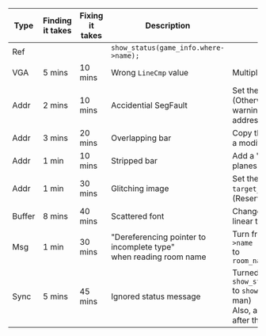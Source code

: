 | Type | Finding it takes | Fixing it takes | Description | Solution |
| ---- | ---------------- | --------------- | ----------- | -------- |
| Ref | | | `show_status(game_info.where->name);` | |
| VGA | 5 mins | 10 mins | Wrong `LineCmp` value | Multiply the value by 2 |
| Addr | 2 mins | 10 mins | Accidential SegFault | Set the bar `buffer` as static (Otherwise, there's a<br>warning of "returning address of local variable")
| Addr | 3 mins | 20 mins | Overlapping bar | Copy the bar to `0x0000` with a modified `copy_bar` |
| Addr | 1 min | 10 mins | Stripped bar | Add a "for" loop to copy 4 planes of bar |
| Addr | 1 min | 30 mins | Glitching image | Set the starting addr of `target_img` to `0x0800`<br>(Reserve space for bar) |
| Buffer | 8 mins | 40 mins | Scattered font | Change array indexing from linear to plane-based |
| Msg | 1 min | 30 mins | "Dereferencing pointer to incomplete type"<br>when reading room name | Turn from `game_info.where->name`<br>to `room_name(game_info.where)` |
| Sync | 5 mins | 45 mins| Ignored status message | Turned from `show_status(status_msg)`<br>to `show_bar(status_msg)` (oh man)<br>Also, add locks before & after the read |